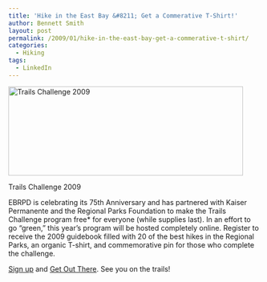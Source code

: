 ```yaml
---
title: 'Hike in the East Bay &#8211; Get a Commerative T-Shirt!'
author: Bennett Smith
layout: post
permalink: /2009/01/hike-in-the-east-bay-get-a-commerative-t-shirt/
categories:
  - Hiking
tags:
  - LinkedIn
---
```

<div id="attachment_172" class="wp-caption aligncenter" style="width: 478px">
  <a href="http://www.regionalparksfoundation.org/Page.aspx?pid=255"><img src="http://idvlpsw.files.wordpress.com/2009/01/ebparks-trails-challenge-2009.png" alt="Trails Challenge 2009" title="ebparks-trails-challenge-2009" width="468" height="178" class="size-full wp-image-172" /></a><p class="wp-caption-text">
    Trails Challenge 2009
  </p>
</div>

EBRPD is celebrating its 75th Anniversary and has partnered with Kaiser Permanente and the Regional Parks Foundation to make the Trails Challenge program free* for everyone (while supplies last). In an effort to go “green,” this year’s program will be hosted completely online. Register to receive the 2009 guidebook filled with 20 of the best hikes in the Regional Parks, an organic T-shirt, and commemorative pin for those who complete the challenge.

[Sign up][1] and [Get Out There][2]. See you on the trails!


 [1]: http://www.regionalparksfoundation.org/Page.aspx?pid=255
 [2]: http://www.ebparks.org/parks
